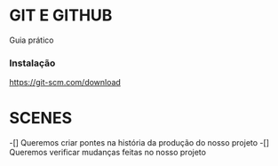 # GIT E GITHUB
 
 Guia prático

 ### Instalação

 https://git-scm.com/download

 # SCENES

 -[] Queremos criar pontes na história da produção do nosso projeto
 -[] Queremos verificar mudanças feitas no nosso projeto
